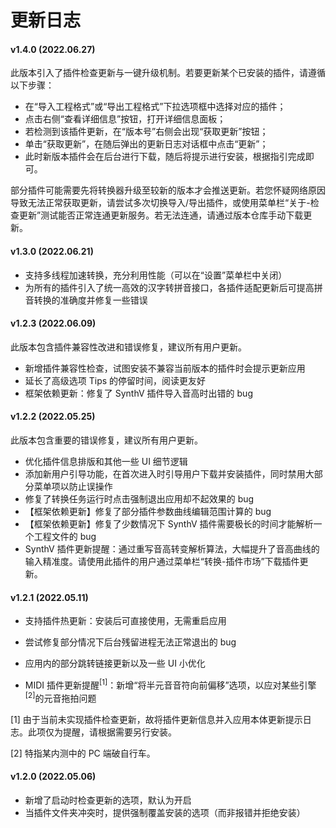 # 更新日志



#### v1.4.0 (2022.06.27)

此版本引入了插件检查更新与一键升级机制。若要更新某个已安装的插件，请遵循以下步骤：

- 在“导入工程格式”或“导出工程格式”下拉选项框中选择对应的插件；
- 点击右侧“查看详细信息”按钮，打开详细信息面板；
- 若检测到该插件更新，在“版本号”右侧会出现“获取更新”按钮；
- 单击“获取更新”，在随后弹出的更新日志对话框中点击“更新”；
- 此时新版本插件会在后台进行下载，随后将提示进行安装，根据指引完成即可。

部分插件可能需要先将转换器升级至较新的版本才会推送更新。若您怀疑网络原因导致无法正常获取更新，请尝试多次切换导入/导出插件，或使用菜单栏“关于-检查更新”测试能否正常连通更新服务。若无法连通，请通过版本仓库手动下载更新。

#### v1.3.0 (2022.06.21)

- 支持多线程加速转换，充分利用性能（可以在“设置”菜单栏中关闭）
- 为所有的插件引入了统一高效的汉字转拼音接口，各插件适配更新后可提高拼音转换的准确度并修复一些错误

#### v1.2.3 (2022.06.09)

此版本包含插件兼容性改进和错误修复，建议所有用户更新。

- 新增插件兼容性检查，试图安装不兼容当前版本的插件时会提示更新应用
- 延长了高级选项 Tips 的停留时间，阅读更友好
- 框架依赖更新：修复了 SynthV 插件导入音高时出错的 bug

#### v1.2.2 (2022.05.25)

此版本包含重要的错误修复，建议所有用户更新。

- 优化插件信息排版和其他一些 UI 细节逻辑
- 添加新用户引导功能，在首次进入时引导用户下载并安装插件，同时禁用大部分菜单项以防止误操作
- 修复了转换任务运行时点击强制退出应用却不起效果的 bug
- 【框架依赖更新】修复了部分插件参数曲线编辑范围计算的 bug
- 【框架依赖更新】修复了少数情况下 SynthV 插件需要极长的时间才能解析一个工程文件的 bug
- SynthV 插件更新提醒：通过重写音高转变解析算法，大幅提升了音高曲线的输入精准度。请使用此插件的用户通过菜单栏“转换-插件市场”下载插件更新。

#### v1.2.1 (2022.05.11)

- 支持插件热更新：安装后可直接使用，无需重启应用
- 尝试修复部分情况下后台残留进程无法正常退出的 bug
- 应用内的部分跳转链接更新以及一些 UI 小优化

- MIDI 插件更新提醒<sup>[1]</sup>：新增“将半元音音符向前偏移”选项，以应对某些引擎<sup>[2]</sup>的元音拖拍问题

[1] 由于当前未实现插件检查更新，故将插件更新信息并入应用本体更新提示日志。此项仅为提醒，请根据需要另行安装。

[2] 特指某内测中的 PC 端破自行车。

#### v1.2.0 (2022.05.06)

- 新增了启动时检查更新的选项，默认为开启
- 当插件文件夹冲突时，提供强制覆盖安装的选项（而非报错并拒绝安装）

